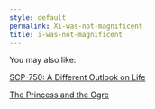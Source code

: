 ```yaml
---
style: default
permalink: Xi-was-not-magnificent
title: i-was-not-magnificent
---
```

You may also like:

[SCP-750: A Different Outlook on Life](http://scp-wiki.net/scp-750)

[The Princess and the Ogre](http://scp-wiki.net/the-princess-and-the-ogre)

